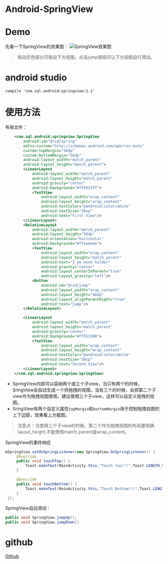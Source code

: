 # Android-SpringView
# Demo
先看一下SpringView的效果图：
![SpringView效果图](http://7xprgn.com1.z0.glb.clouddn.com/springview1-1.gif)

>拖动灰色部分可拖动下方视图，点击jump按钮可让下方视图自行滑动。

# android studio
    compile 'com.zql.android:springview:1.1'

<!-- more -->
# 使用方法
布局文件：
```xml
    <com.zql.android.springview.SpringView
        android:id="@+id/spring"
        xmlns:custom="http://schemas.android.com/apk/res-auto"
        custom:topMargin="56dp"
        custom:bottomMargin="56dp"
        android:layout_width="match_parent"
        android:layout_height="match_parent">
        <LinearLayout
            android:layout_width="match_parent"
            android:layout_height="match_parent"
            android:gravity="center"
            android:background="#ff5533ff">
            <TextView
                android:layout_width="wrap_content"
                android:layout_height="wrap_content"
                android:textColor="@android:color/white"
                android:textSize="30sp"
                android:text="First View"/>
        </LinearLayout>
        <RelativeLayout
            android:layout_width="match_parent"
            android:layout_height="50dp"
            android:orientation="horizontal"
            android:background="#ffeeeeee">
            <TextView
                android:layout_width="wrap_content"
                android:layout_height="match_parent"
                android:text="I am move holder"
                android:gravity="center"
                android:layout_centerInParent="true"
                android:layout_gravity="left"/>
            <Button
                android:id="@+id/jump"
                android:layout_width="wrap_content"
                android:layout_height="40dp"
                android:layout_alignParentRight="true"
                android:text="jump"/>
        </RelativeLayout>

        <LinearLayout
            android:layout_width="match_parent"
            android:layout_height="match_parent"
            android:gravity="center"
            android:background="#ff553300">
            <TextView
                android:layout_width="wrap_content"
                android:layout_height="wrap_content"
                android:textColor="@android:color/white"
                android:textSize="30sp"
                android:text="Second View"/>
        </LinearLayout>
    </com.zql.android.springview.SpringView>
```
 - SpringView内部可以容纳两个或三个子view，当只有两个的时候，SringView会自动生成一个供拖拽的视图，当有三个的时候，会把第二个子view作为拖拽视图使用。建议使用三个子view，这样可以自定义拖拽的视图。
 - SringView有两个自定义属性`topMargin`和`bottomMargin`用于控制拖拽视图的上下边距，效果看上方截图。

> 注意点：当使用三个子view的时候，第二个作为拖拽视图的布局要明确layout_height,不能使用match_parent或wrap_content。

SpringView的事件响应
```java
mSpringView.setOnSpringListener(new SpringView.OnSpringListener() {
     @Override
     public void touchTop() {
         Toast.makeText(MainActivity.this,"Touch top!!!",Toast.LENGTH_SHORT).show();
     }

     @Override
     public void touchBottom() {
         Toast.makeText(MainActivity.this,"Touch Bottom!!!",Toast.LENGTH_SHORT).show();
     }
 });
```

SpringView自动滑动：

```java
public void SpringView.jumpUp();
public void SpringView.jumpDown()
```

# github
[Github](https://github.com/ZhangQinglian/Android-SpringView)